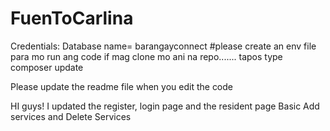 # FuenToCarlina
Credentials:
Database name= barangayconnect
#please create an env file para mo run ang code if mag clone mo ani na repo.......  tapos type composer update 

Please update the readme file when you edit the code

HI guys! I updated the register, login page and the resident page
Basic Add services and Delete Services
